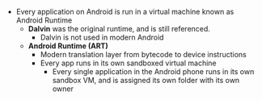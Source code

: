 - Every application on Android is run in a virtual machine known as Android Runtime
	- **Dalvin** was the original runtime, and is still referenced. 
		- Dalvin is not used in modern Android
	- **Android Runtime (ART)**
		- Modern translation layer from bytecode to device instructions
		- Every app runs in its own sandboxed virtual machine
			- Every single application in the Android phone runs in its own sandbox VM, and is assigned its own folder with its own owner